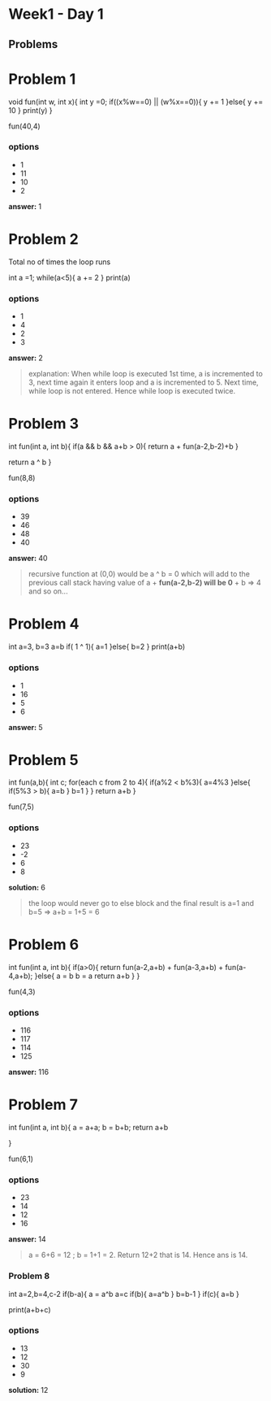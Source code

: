 # Week1 - Day 1

## Problems

# Problem 1

void fun(int w, int x){
    int y =0;
    if((x%w==0) || (w%x==0)){
        y += 1
    }else{
        y += 10
    }
    print(y)
}

fun(40,4)


### options
- 1
- 11
- 10 
- 2

**answer:**  1


# Problem 2

Total no of times the loop runs

int a =1;
while(a<5){
    a += 2
}
print(a)


### options
- 1
- 4
- 2 
- 3

**answer:**  2

> explanation: When while loop is executed 1st time, a is incremented to 3, next time again it enters loop and a is 
incremented to 5. Next time, while loop is not entered. Hence while loop is executed twice.  

# Problem 3

int fun(int a, int b){
   if(a && b && a+b > 0){
     return a + fun(a-2,b-2)+b
   }

   return a ^ b
}

fun(8,8)


### options
- 39
- 46
- 48 
- 40

**answer:**  40

> recursive function at (0,0) would be a ^ b = 0 which will add to the previous call stack having value of a + **fun(a-2,b-2) will be 0** + b => 4 and so on...

# Problem 4

int a=3, b=3
a=b
if( 1 ^ 1){
    a=1
}else{
    b=2
}
print(a+b)


### options
- 1
- 16
- 5 
- 6

**answer:**  5

# Problem 5

int fun(a,b){
    int c;
    for(each c from 2 to 4){
        if(a%2 < b%3){
            a=4%3
        }else{
            if(5%3 > b){
                a=b
            }
            b=1
        }
    }
    return a+b
}

fun(7,5)

### options 
- 23
- -2
- 6
- 8


**solution:** 6

> the loop would never go to else block and the final result is a=1 and b=5 => a+b = 1+5 = 6 

# Problem 6

int fun(int a, int b){
    if(a>0){
       return fun(a-2,a+b) + fun(a-3,a+b) + fun(a-4,a+b);
    }else{
        a = b
        b = a
        return a+b
    }
}

fun(4,3)


### options
- 116
- 117
- 114
- 125

**answer:**  116

# Problem 7

int fun(int a, int b){
    a = a+a;
    b = b+b;
    return a+b

}

fun(6,1)


### options
- 23
- 14
- 12
- 16

**answer:**  14

>  a = 6+6 = 12 ; b = 1+1 = 2. Return 12+2 that is 14. Hence ans is 14.  

### Problem 8

int a=2,b=4,c-2
if(b-a){
    a = a^b
    a=c
    if(b){
        a=a^b
    }
    b=b-1
}
if(c){
    a=b
}

print(a+b+c)

### options 
 - 13
 - 12
 - 30
 - 9

 **solution:** 12
